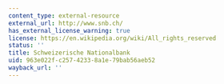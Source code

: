 ```yaml
---
content_type: external-resource
external_url: http://www.snb.ch/
has_external_license_warning: true
license: https://en.wikipedia.org/wiki/All_rights_reserved
status: ''
title: Schweizerische Nationalbank
uid: 963e022f-c257-4233-8a1e-79bab56aeb52
wayback_url: ''
---
```

